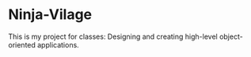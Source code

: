 # Ninja-Vilage
This is my project for classes: Designing and creating high-level object-oriented applications. 
